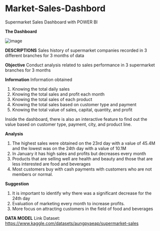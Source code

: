 # Market-Sales-Dashbord

Supermarket Sales Dashboard with POWER BI

**The Dashboard**

![image](https://user-images.githubusercontent.com/114891065/232248990-c4acd2f7-b48d-48b5-b241-abb64726a104.png)

**DESCRIPTIONS**
Sales history of supermarket companies recorded in 3 different branches for 3 months of data

**Objective**
Conduct analysis related to sales performance in 3 supermarket branches for 3 months

**Information**
Information obtained
1. Knowing the total daily sales
2. Knowing the total sales and profit each month
3. Knowing the total sales of each product
4. Knowing the total sales based on customer type and payment
5. Knowing the total value of sales, capital, quantity, and profit

Inside the dashboard, there is also an interactive feature to find out the value based on customer type, payment, city, and product line.

**Analysis**

1. The highest sales were obtained on the 23rd day with a value of 45.4M and the lowest was on the 24th day with a value of 10.1M
2. In January it has high sales and profits but decreases every month
3. Products that are selling well are health and beauty and those that are less interested are food and beverages
4. Most customers buy with cash payments with customers who are not members or normal.

**Suggestion**
1. It is important to identify why there was a significant decrease for the 24th day
2. Evaluation of marketing every month to increase profits.
3. More focus on attracting customers in the field of food and beverages

**DATA MODEL** 
Link Dataset: https://www.kaggle.com/datasets/aungpyaeap/supermarket-sales

